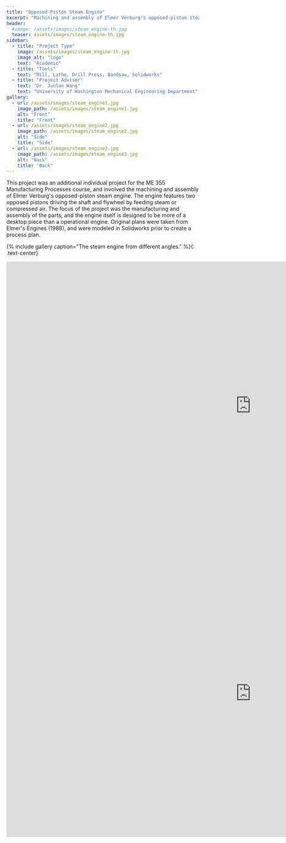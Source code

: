 ```yaml
---
title: "Opposed-Piston Steam Engine"
excerpt: "Machining and assembly of Elmer Verburg's opposed-piston steam engine."
header:
  #image: /assets/images/steam_engine-th.jpg
  teaser: assets/images/steam_engine-th.jpg
sidebar:
  - title: "Project Type"
    image: /assets/images/steam_engine-th.jpg
    image_alt: "logo"
    text: "Academic"
  - title: "Tools"
    text: "Mill, Lathe, Drill Press, Bandsaw, Solidworks"
  - title: "Project Advisor"
    text: "Dr. Junlan Wang"
    text: "University of Washington Mechanical Engineering Department"
gallery:
  - url: /assets/images/steam_engine1.jpg
    image_path: /assets/images/steam_engine1.jpg
    alt: "Front"
    title: "Front"
  - url: /assets/images/steam_engine2.jpg
    image_path: /assets/images/steam_engine2.jpg
    alt: "Side"
    title: "Side"
  - url: /assets/images/steam_engine3.jpg
    image_path: /assets/images/steam_engine3.jpg
    alt: "Back"
    title: "Back"
---
```


This project was an additional individual project for the ME 355 Manufacturing Processes course, and involved the machining and assembly of Elmer Verburg's opposed-piston steam engine. The engine features two opposed pistons driving the shaft and flywheel by feeding steam or compressed air. The focus of the project was the manufacturing and assembly of the parts, and the engine itself is designed to be more of a desktop piece than a operational engine. Original plans were taken from Elmer's Engines (1988), and were modeled in Solidworks prior to create a process plan.

{% include gallery caption="The steam engine from different angles." %}{: .text-center}

<iframe width="1280" height="753" src="https://www.youtube.com/embed/PB665QiU52M" frameborder="0" allow="accelerometer; autoplay; encrypted-media; gyroscope; picture-in-picture" allowfullscreen></iframe>

<iframe width="1280" height="753" src="https://www.youtube.com/embed/P_VtBcmRHrE" frameborder="0" allow="accelerometer; autoplay; encrypted-media; gyroscope; picture-in-picture" allowfullscreen></iframe>
